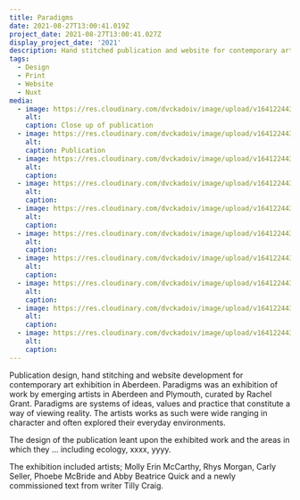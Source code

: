 ```yaml
---
title: Paradigms
date: 2021-08-27T13:00:41.019Z
project_date: 2021-08-27T13:00:41.027Z
display_project_date: '2021'
description: Hand stitched publication and website for contemporary art exhibition.
tags:
  - Design
  - Print
  - Website
  - Nuxt
media:
  - image: https://res.cloudinary.com/dvckadoiv/image/upload/v1641224434/Soft%20Refresh/Paradigms/2H6A7052-pichi_klbqme.jpg
    alt:
    caption: Close up of publication
  - image: https://res.cloudinary.com/dvckadoiv/image/upload/v1641224434/Soft%20Refresh/Paradigms/2H6A7066-2-pichi_rrxc3l.jpg
    alt:
    caption: Publication
  - image: https://res.cloudinary.com/dvckadoiv/image/upload/v1641224434/Soft%20Refresh/Paradigms/2H6A7032-pichi_xljt0w.jpg
    alt:
    caption:
  - image: https://res.cloudinary.com/dvckadoiv/image/upload/v1641224435/Soft%20Refresh/Paradigms/2H6A7024-pichi_urhnn1.jpg
    alt:
    caption:
  - image: https://res.cloudinary.com/dvckadoiv/image/upload/v1641224434/Soft%20Refresh/Paradigms/2H6A7034-pichi_ubmaes.jpg
    alt:
    caption:
  - image: https://res.cloudinary.com/dvckadoiv/image/upload/v1641224435/Soft%20Refresh/Paradigms/2H6A7060-pichi_qfv1wu.jpg
    alt:
    caption:
  - image: https://res.cloudinary.com/dvckadoiv/image/upload/v1641224435/Soft%20Refresh/Paradigms/2H6A7062-pichi_bdewjp.jpg
    alt:
    caption:
  - image: https://res.cloudinary.com/dvckadoiv/image/upload/v1641224435/Soft%20Refresh/Paradigms/2H6A7030-pichi_xqxpe8.jpg
    alt:
    caption:
  - image: https://res.cloudinary.com/dvckadoiv/image/upload/v1641224435/Soft%20Refresh/Paradigms/2H6A7029-pichi_uebxrk.jpg
    alt:
    caption:
  - image: https://res.cloudinary.com/dvckadoiv/image/upload/v1641224434/Soft%20Refresh/Paradigms/2H6A7038-pichi_lrx4j9.jpg
    alt:
    caption:
---
```

Publication design, hand stitching and website development for contemporary art exhibition in Aberdeen. Paradigms was an exhibition of work by emerging artists in Aberdeen and Plymouth, curated by Rachel Grant. Paradigms are systems of ideas, values and practice that constitute a way of viewing reality. The artists works as such were wide ranging in character and often explored their everyday environments.

The design of the publication leant upon the exhibited work and the areas in which they ... including ecology, xxxx, yyyy.

The exhibition included artists; Molly Erin McCarthy, Rhys Morgan, Carly Seller, Phoebe McBride and Abby Beatrice Quick and a newly commissioned text from writer Tilly Craig.